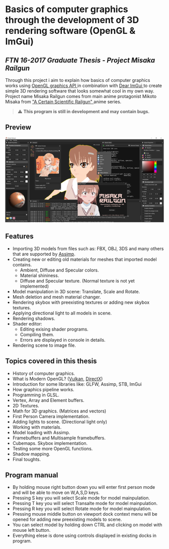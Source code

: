 # Basics of computer graphics through the development of 3D rendering software (OpenGL & ImGui)

## <i> FTN 16-2017 Graduate Thesis - Project Misaka Railgun </i>

Through this project i aim to explain how basics of computer graphics works using <a href="https://www.opengl.org/"> OpenGL graphics API </a> in combination with <a href="https://github.com/ocornut/imgui"> Dear ImGui </a> to create simple 3D rendering software that looks somewhat cool in my own way. Project name Misaka Railgun comes from main anime protagonist Mikoto Misaka from <a href="https://www.imdb.com/title/tt1515996/"> "A Certain Scientific Railgun" </a> anime series.

> :warning: **This program is still in development and may contain bugs.**


## Preview
<img src="preview.PNG" />

## Features

* Importing 3D models from files such as: FBX, OBJ, 3DS and many others that are supported by <a href="https://www.assimp.org/"> Assimp</a>.
* Creating new or editing old materials for meshes that imported model contains.
    * Ambient, Diffuse and Specular colors.
    * Material shininess.
    * Diffuse and Specular texture. (Normal texture is not yet implemented)
* Model manipulation in 3D scene: Translate, Scale and Rotate.
* Mesh deletion and mesh material changer.
* Rendering skybox with preexisting textures or adding new skybox textures.
* Applying directional light to all models in scene.
* Rendering shadows.
* Shader editor:
    * Editing exising shader programs.
    * Compiling them.
    * Errors are displayed in console in details.
* Rendering scene to image file.

## Topics covered in this thesis

* History of computer graphics.
* What is Modern OpenGL? (<a href="https://www.vulkan.org/">Vulkan</a>, <a href="https://www.microsoft.com/en-us/download/details.aspx?id=35"> DirectX</a>)
* Introduction for some libraries like: GLFW, Assimp, STB, ImGui
* How graphics pipeline works.
* Programming in GLSL.
* Vertex, Array and Element buffers.
* 2D Textures.
* Math for 3D graphics. (Matrices and vectors)
* First Person Camera implementation.
* Adding lights to scene. (Directional light only)
* Working with materials.
* Model loading with Assimp.
* Framebuffers and Multisample framebuffers.
* Cubemaps. Skybox implementation.
* Testing some more OpenGL functions.
* Shadow mapping.
* Final toughts.

## Program manual

* By holding mouse right button down you will enter first person mode and will be able to move on W,A,S,D keys.
* Pressing S key you will select Scale mode for model mainpulation.
* Pressing T key you will select Transalte mode for model mainpulation.
* Pressing R key you will select Rotate mode for model mainpulation.
* Pressing mouse middle button on viewport dock context menu will be opened for adding new preexisting models to scene.
* You can select model by holding down CTRL and clicking on model with mouse left button.
* Everything elese is done using controls displayed in existing docks in program.
